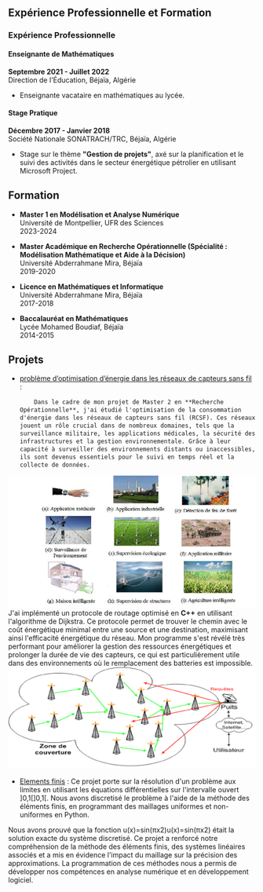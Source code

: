 ##  Expérience Professionnelle et  Formation 

### Expérience Professionnelle

#### **Enseignante de Mathématiques**  
**Septembre 2021 - Juillet 2022**  
Direction de l'Éducation, Béjaïa, Algérie  
- Enseignante vacataire en mathématiques au lycée.

#### **Stage Pratique**  
**Décembre 2017 - Janvier 2018**  
Société Nationale SONATRACH/TRC, Béjaïa, Algérie  
- Stage sur le thème **"Gestion de projets"**, axé sur la planification et le suivi des activités dans le secteur énergétique pétrolier en utilisant Microsoft Project.

## Formation 

- **Master 1 en Modélisation et Analyse Numérique**  
  Université de Montpellier, UFR des Sciences  
  2023-2024

- **Master Académique en Recherche Opérationnelle (Spécialité : Modélisation Mathématique et Aide à la Décision)**  
  Université Abderrahmane Mira, Béjaïa  
  2019-2020

- **Licence en Mathématiques et Informatique**  
  Université Abderrahmane Mira, Béjaïa  
  2017-2018

- **Baccalauréat en Mathématiques**  
  Lycée Mohamed Boudiaf, Béjaïa  
  2014-2015

 
## Projets

-   [problème d’optimisation d’énergie dans les réseaux de capteurs sans fil](https://github.com/MezianeSarah/probleme-d-optimisation) :

            Dans le cadre de mon projet de Master 2 en **Recherche Opérationnelle**, j'ai étudié l'optimisation de la consommation d'énergie dans les réseaux de capteurs sans fil (RCSF). Ces réseaux jouent un rôle crucial dans de nombreux domaines, tels que la surveillance militaire, les applications médicales, la sécurité des infrastructures et la gestion environnementale. Grâce à leur capacité à surveiller des environnements distants ou inaccessibles, ils sont devenus essentiels pour le suivi en temps réel et la collecte de données.
![les applications des capteurs sans fil](/assets/apppp.png)
      J'ai implémenté un protocole de routage optimisé en **C++** en utilisant l'algorithme de Dijkstra. Ce protocole permet de trouver le chemin avec le coût énergétique minimal entre une source et une destination, maximisant ainsi l'efficacité énergétique du réseau. Mon programme s'est révélé très performant pour améliorer la gestion des ressources énergétiques et prolonger la durée de vie des capteurs, ce qui est particulièrement utile dans des environnements où le remplacement des batteries est impossible.
![minimiser l'energie dans les capteurs sans fil](/assets/photo5.png)


-  [Elements finis](https://github.com/MezianeSarah/Elements_finis) :
  Ce projet porte sur la résolution d'un problème aux limites en utilisant les équations différentielles sur l'intervalle ouvert ]0,1[]0,1[. Nous avons discretisé le problème à l'aide de la méthode des éléments finis, en programmant des maillages uniformes et non-uniformes en Python.

Nous avons prouvé que la fonction u(x)=sin⁡(πx2)u(x)=sin(πx2) était la solution exacte du système discretisé. Ce projet a renforcé notre compréhension de la méthode des éléments finis, des systèmes linéaires associés et a mis en évidence l'impact du maillage sur la précision des approximations. La programmation de ces méthodes nous a permis de développer nos compétences en analyse numérique et en développement logiciel.
